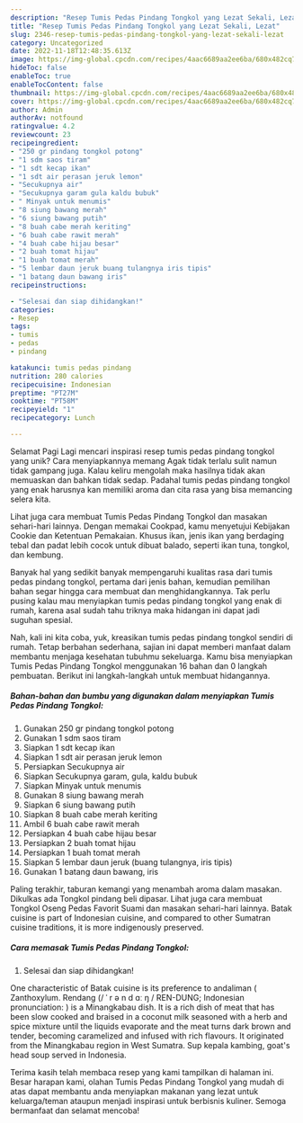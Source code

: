 ```yaml
---
description: "Resep Tumis Pedas Pindang Tongkol yang Lezat Sekali, Lezat"
title: "Resep Tumis Pedas Pindang Tongkol yang Lezat Sekali, Lezat"
slug: 2346-resep-tumis-pedas-pindang-tongkol-yang-lezat-sekali-lezat
category: Uncategorized
date: 2022-11-18T12:48:35.613Z
image: https://img-global.cpcdn.com/recipes/4aac6689aa2ee6ba/680x482cq70/tumis-pedas-pindang-tongkol-foto-resep-utama.jpg
hideToc: false
enableToc: true
enableTocContent: false
thumbnail: https://img-global.cpcdn.com/recipes/4aac6689aa2ee6ba/680x482cq70/tumis-pedas-pindang-tongkol-foto-resep-utama.jpg
cover: https://img-global.cpcdn.com/recipes/4aac6689aa2ee6ba/680x482cq70/tumis-pedas-pindang-tongkol-foto-resep-utama.jpg
author: Admin
authorAv: notfound
ratingvalue: 4.2
reviewcount: 23
recipeingredient:
- "250 gr pindang tongkol potong"
- "1 sdm saos tiram"
- "1 sdt kecap ikan"
- "1 sdt air perasan jeruk lemon"
- "Secukupnya air"
- "Secukupnya garam gula kaldu bubuk"
- " Minyak untuk menumis"
- "8 siung bawang merah"
- "6 siung bawang putih"
- "8 buah cabe merah keriting"
- "6 buah cabe rawit merah"
- "4 buah cabe hijau besar"
- "2 buah tomat hijau"
- "1 buah tomat merah"
- "5 lembar daun jeruk buang tulangnya iris tipis"
- "1 batang daun bawang iris"
recipeinstructions:

- "Selesai dan siap dihidangkan!"
categories:
- Resep
tags:
- tumis
- pedas
- pindang

katakunci: tumis pedas pindang 
nutrition: 280 calories
recipecuisine: Indonesian
preptime: "PT27M"
cooktime: "PT58M"
recipeyield: "1"
recipecategory: Lunch

---
```



Selamat Pagi Lagi mencari inspirasi resep tumis pedas pindang tongkol yang unik? Cara menyiapkannya memang Agak tidak terlalu sulit namun tidak gampang juga. Kalau keliru mengolah maka hasilnya tidak akan memuaskan dan bahkan tidak sedap. Padahal tumis pedas pindang tongkol yang enak harusnya kan memiliki aroma dan cita rasa yang bisa memancing selera kita.


Lihat juga cara membuat Tumis Pedas Pindang Tongkol dan masakan sehari-hari lainnya. Dengan memakai Cookpad, kamu menyetujui Kebijakan Cookie dan Ketentuan Pemakaian. Khusus ikan, jenis ikan yang berdaging tebal dan padat lebih cocok untuk dibuat balado, seperti ikan tuna, tongkol, dan kembung.

Banyak hal yang sedikit banyak mempengaruhi kualitas rasa dari tumis pedas pindang tongkol, pertama dari jenis bahan, kemudian pemilihan bahan segar hingga cara membuat dan menghidangkannya. Tak perlu pusing kalau mau menyiapkan tumis pedas pindang tongkol yang enak di rumah, karena asal sudah tahu triknya maka hidangan ini dapat jadi suguhan spesial.


Nah, kali ini kita coba, yuk, kreasikan tumis pedas pindang tongkol sendiri di rumah. Tetap berbahan sederhana, sajian ini dapat memberi manfaat dalam membantu menjaga kesehatan tubuhmu sekeluarga. Kamu bisa menyiapkan Tumis Pedas Pindang Tongkol menggunakan 16 bahan dan 0 langkah pembuatan. Berikut ini langkah-langkah untuk membuat hidangannya.

<!--inarticleads1-->

##### Bahan-bahan dan bumbu yang digunakan dalam menyiapkan Tumis Pedas Pindang Tongkol:

1. Gunakan 250 gr pindang tongkol potong
1. Gunakan 1 sdm saos tiram
1. Siapkan 1 sdt kecap ikan
1. Siapkan 1 sdt air perasan jeruk lemon
1. Persiapkan Secukupnya air
1. Siapkan Secukupnya garam, gula, kaldu bubuk
1. Siapkan  Minyak untuk menumis
1. Gunakan 8 siung bawang merah
1. Siapkan 6 siung bawang putih
1. Siapkan 8 buah cabe merah keriting
1. Ambil 6 buah cabe rawit merah
1. Persiapkan 4 buah cabe hijau besar
1. Persiapkan 2 buah tomat hijau
1. Persiapkan 1 buah tomat merah
1. Siapkan 5 lembar daun jeruk (buang tulangnya, iris tipis)
1. Gunakan 1 batang daun bawang, iris


Paling terakhir, taburan kemangi yang menambah aroma dalam masakan. Dikulkas ada Tongkol pindang beli dipasar. Lihat juga cara membuat Tongkol Oseng Pedas Favorit Suami dan masakan sehari-hari lainnya. Batak cuisine is part of Indonesian cuisine, and compared to other Sumatran cuisine traditions, it is more indigenously preserved. 

<!--inarticleads2-->

##### Cara memasak Tumis Pedas Pindang Tongkol:


1. Selesai dan siap dihidangkan!

One characteristic of Batak cuisine is its preference to andaliman ( Zanthoxylum. Rendang (/ ˈ r ə n d ɑː ŋ / REN-DUNG; Indonesian pronunciation: ) is a Minangkabau dish. It is a rich dish of meat that has been slow cooked and braised in a coconut milk seasoned with a herb and spice mixture until the liquids evaporate and the meat turns dark brown and tender, becoming caramelized and infused with rich flavours. It originated from the Minangkabau region in West Sumatra. Sup kepala kambing, goat&#39;s head soup served in Indonesia. 

Terima kasih telah membaca resep yang kami tampilkan di halaman ini. Besar harapan kami, olahan Tumis Pedas Pindang Tongkol yang mudah di atas dapat membantu anda menyiapkan makanan yang lezat untuk keluarga/teman ataupun menjadi inspirasi untuk berbisnis kuliner. Semoga bermanfaat dan selamat mencoba!
